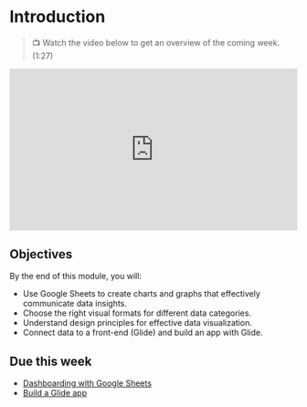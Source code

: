 # Introduction

> 📺 Watch the video below to get an overview of the coming week. (1:27)

<div style="position: relative; padding-bottom: 56.25%; height: 0;"><iframe width="560" height="315" src="https://www.youtube.com/embed/fwDMcMCDlIw" title="Data Visualization: Unlocking Insights through Visual Stories" frameborder="0" allow="accelerometer; autoplay; clipboard-write; encrypted-media; gyroscope; picture-in-picture; web-share" referrerpolicy="strict-origin-when-cross-origin" allowfullscreen style="position: absolute; top: 0; left: 0; width: 100%; height: 100%;"></iframe></div>


## Objectives
By the end of this module, you will:

- Use Google Sheets to create charts and graphs that effectively communicate data insights.
- Choose the right visual formats for different data categories.
- Understand design principles for effective data visualization.
- Connect data to a front-end (Glide) and build an app with Glide.


## Due this week

- [Dashboarding with Google Sheets](https://lms.kibo.school/course/aatp_jan_2024/week_2/project_building_a_dashboard_with_google_sheets)
- [Build a Glide app](https://lms.kibo.school/course/aatp_jan_2024/week_2/project_build_a_glide_app)
